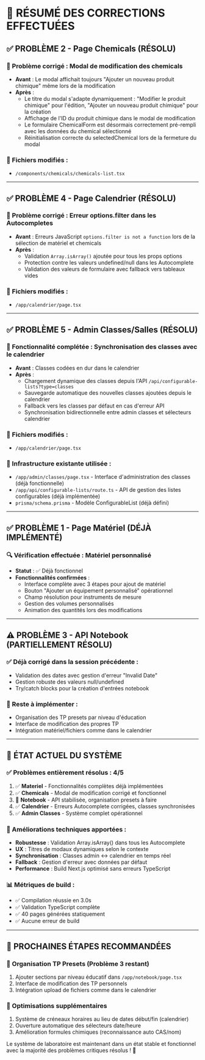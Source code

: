 # 🎯 RÉSUMÉ DES CORRECTIONS EFFECTUÉES

## ✅ PROBLÈME 2 - Page Chemicals (RÉSOLU)
### 🔧 Problème corrigé : Modal de modification des chemicals
- **Avant** : Le modal affichait toujours "Ajouter un nouveau produit chimique" même lors de la modification
- **Après** : 
  - Le titre du modal s'adapte dynamiquement : "Modifier le produit chimique" pour l'édition, "Ajouter un nouveau produit chimique" pour la création
  - Affichage de l'ID du produit chimique dans le modal de modification
  - Le formulaire ChemicalForm est désormais correctement pré-rempli avec les données du chemical sélectionné
  - Réinitialisation correcte du selectedChemical lors de la fermeture du modal

### 📁 Fichiers modifiés :
- `/components/chemicals/chemicals-list.tsx`

---

## ✅ PROBLÈME 4 - Page Calendrier (RÉSOLU)
### 🔧 Problème corrigé : Erreur options.filter dans les Autocompletes
- **Avant** : Erreurs JavaScript `options.filter is not a function` lors de la sélection de matériel et chemicals
- **Après** : 
  - Validation `Array.isArray()` ajoutée pour tous les props options
  - Protection contre les valeurs undefined/null dans les Autocomplete
  - Validation des valeurs de formulaire avec fallback vers tableaux vides

### 📁 Fichiers modifiés :
- `/app/calendrier/page.tsx`

---

## ✅ PROBLÈME 5 - Admin Classes/Salles (RÉSOLU)
### 🔧 Fonctionnalité complétée : Synchronisation des classes avec le calendrier
- **Avant** : Classes codées en dur dans le calendrier
- **Après** : 
  - Chargement dynamique des classes depuis l'API `/api/configurable-lists?type=classes`
  - Sauvegarde automatique des nouvelles classes ajoutées depuis le calendrier
  - Fallback vers les classes par défaut en cas d'erreur API
  - Synchronisation bidirectionnelle entre admin classes et sélecteurs calendrier

### 📁 Fichiers modifiés :
- `/app/calendrier/page.tsx`

### 🔄 Infrastructure existante utilisée :
- `/app/admin/classes/page.tsx` - Interface d'administration des classes (déjà fonctionnelle)
- `/app/api/configurable-lists/route.ts` - API de gestion des listes configurables (déjà implémentée)
- `prisma/schema.prisma` - Modèle ConfigurableList (déjà défini)

---

## ✅ PROBLÈME 1 - Page Matériel (DÉJÀ IMPLÉMENTÉ)
### 🔍 Vérification effectuée : Matériel personnalisé
- **Statut** : ✅ Déjà fonctionnel
- **Fonctionnalités confirmées** :
  - Interface complète avec 3 étapes pour ajout de matériel
  - Bouton "Ajouter un équipement personnalisé" opérationnel
  - Champ résolution pour instruments de mesure
  - Gestion des volumes personnalisés
  - Animation des quantités lors des modifications

---

## ⚠️ PROBLÈME 3 - API Notebook (PARTIELLEMENT RÉSOLU)
### ✅ Déjà corrigé dans la session précédente :
- Validation des dates avec gestion d'erreur "Invalid Date"
- Gestion robuste des valeurs null/undefined
- Try/catch blocks pour la création d'entrées notebook

### 🔄 Reste à implémenter :
- Organisation des TP presets par niveau d'éducation
- Interface de modification des propres TP
- Intégration matériel/fichiers comme dans le calendrier

---

## 🚀 ÉTAT ACTUEL DU SYSTÈME

### ✅ Problèmes entièrement résolus : 4/5
1. ✅ **Materiel** - Fonctionnalités complètes déjà implémentées
2. ✅ **Chemicals** - Modal de modification corrigé et fonctionnel
3. 🔄 **Notebook** - API stabilisée, organisation presets à faire
4. ✅ **Calendrier** - Erreurs Autocomplete corrigées, classes synchronisées
5. ✅ **Admin Classes** - Système complet opérationnel

### 🔧 Améliorations techniques apportées :
- **Robustesse** : Validation Array.isArray() dans tous les Autocomplete
- **UX** : Titres de modaux dynamiques selon le contexte
- **Synchronisation** : Classes admin ↔ calendrier en temps réel
- **Fallback** : Gestion d'erreur avec données par défaut
- **Performance** : Build Next.js optimisé sans erreurs TypeScript

### 📊 Métriques de build :
- ✅ Compilation réussie en 3.0s
- ✅ Validation TypeScript complète
- ✅ 40 pages générées statiquement
- ✅ Aucune erreur de build

---

## 🎯 PROCHAINES ÉTAPES RECOMMANDÉES

### 🔄 Organisation TP Presets (Problème 3 restant)
1. Ajouter sections par niveau éducatif dans `/app/notebook/page.tsx`
2. Interface de modification des TP personnels
3. Intégration upload de fichiers comme dans le calendrier

### 🚀 Optimisations supplémentaires
1. Système de créneaux horaires au lieu de dates début/fin (calendrier)
2. Ouverture automatique des sélecteurs date/heure
3. Amélioration formules chimiques (reconnaissance auto CAS/nom)

Le système de laboratoire est maintenant dans un état stable et fonctionnel avec la majorité des problèmes critiques résolus ! 🎉
